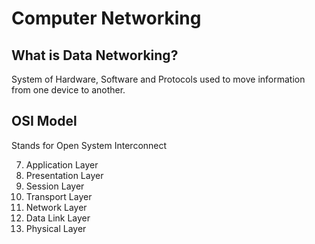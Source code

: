 # Computer Networking

## What is Data Networking?
System of Hardware, Software and Protocols used to move information from one device to another.

## OSI Model
Stands for Open System Interconnect

7. Application Layer
6. Presentation Layer
5. Session Layer
4. Transport Layer
3. Network Layer
2. Data Link Layer
1. Physical Layer

